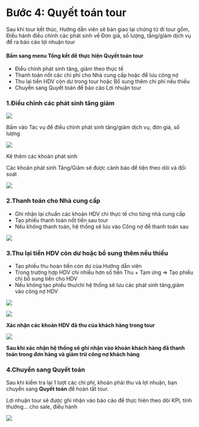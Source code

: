 # Bước 4: Quyết toán tour

Sau khi tour kết thúc, Hướng dẫn viên sẽ bàn giao lại chứng từ đi tour gồm, Điều hành điều chỉnh các phát sinh về Đơn giá, số lượng, tăng/giảm dịch vụ để ra báo cáo lợi nhuận tour

#### Bấm sang menu Tổng kết để thực hiện Quyết toán tour <a href="#bam-sang-menu-tong-ket-de-thuc-hien-quyet-toan-tour" id="bam-sang-menu-tong-ket-de-thuc-hien-quyet-toan-tour"></a>

* Điều chỉnh phát sinh tăng, giảm theo thực tế
* Thanh toán nốt các chi phí cho Nhà cung cấp hoặc để lưu công nợ
* Thu lại tiền HDV còn dư trong tour hoặc Bổ sung thêm chi phí nếu thiếu
* Chuyển sang Quyết toán để báo cáo Lợi nhuận tour

### 1.Điều chỉnh các phát sinh tăng giảm <a href="#id-1.dieu-chinh-cac-phat-sinh-tang-giam" id="id-1.dieu-chinh-cac-phat-sinh-tang-giam"></a>

![](https://help.tourwell.vn/\~gitbook/image?url=https:%2F%2F1374263446-files.gitbook.io%2F%7E%2Ffiles%2Fv0%2Fb%2Fgitbook-x-prod.appspot.com%2Fo%2Fspaces%252F7Jt2TPF81FCPGIDdLiWE%252Fuploads%252FDhDM1dAhXIBU395lBtAl%252Fimage.png%3Falt=media%26token=9c733a5b-c44d-4907-a991-c26429bfc3d6\&width=768\&dpr=4\&quality=100\&sign=5fc14919f53492ed4488b1551c17585fe26b52bc6db560d4a8ff8b525dabde4a)

Bấm vào Tác vụ để điều chỉnh phát sinh tăng/giảm dịch vụ, đơn giá, số lượng

![](https://help.tourwell.vn/\~gitbook/image?url=https:%2F%2F1374263446-files.gitbook.io%2F%7E%2Ffiles%2Fv0%2Fb%2Fgitbook-x-prod.appspot.com%2Fo%2Fspaces%252F7Jt2TPF81FCPGIDdLiWE%252Fuploads%252F2XCoAiSoXiLNKdfsf50T%252Fimage.png%3Falt=media%26token=19a1b665-c14d-47e7-937b-9b59f5b840b2\&width=768\&dpr=4\&quality=100\&sign=27c9dfd445b9deea5920138a9cad02cef9739a4dc14e583720afddf478bfa521)

Kê thêm các khoản phát sinh

Các khoản phát sinh Tăng/Giảm sẽ được cảnh báo để tiện theo dõi và đối soát

![](https://help.tourwell.vn/\~gitbook/image?url=https:%2F%2F1374263446-files.gitbook.io%2F%7E%2Ffiles%2Fv0%2Fb%2Fgitbook-x-prod.appspot.com%2Fo%2Fspaces%252F7Jt2TPF81FCPGIDdLiWE%252Fuploads%252FZnocYoibHp3Ot7Rya7hF%252Fimage.png%3Falt=media%26token=09f973d6-b7b4-4a3d-893e-588aeb7f8941\&width=768\&dpr=4\&quality=100\&sign=79063e29214aa7ffc60c9b53a05dd77acdfd3667aa6045044c06e0c521995088)

### 2.Thanh toán cho Nhà cung cấp <a href="#id-2.thanh-toan-cho-nha-cung-cap" id="id-2.thanh-toan-cho-nha-cung-cap"></a>

* Ghi nhận lại chuẩn các khoản HDV chi thực tế cho từng nhà cung cấp
* Tạo phiếu thanh toán nốt tiền sau tour
* Nếu không thanh toán, hệ thống sẽ lưu vào Công nợ để thanh toán sau

![](https://help.tourwell.vn/\~gitbook/image?url=https:%2F%2F1374263446-files.gitbook.io%2F%7E%2Ffiles%2Fv0%2Fb%2Fgitbook-x-prod.appspot.com%2Fo%2Fspaces%252F7Jt2TPF81FCPGIDdLiWE%252Fuploads%252FnYVUHAUqLWipaZ9ey1Wz%252Fimage.png%3Falt=media%26token=4f9b3101-5305-455b-8206-c5a4262dac5c\&width=768\&dpr=4\&quality=100\&sign=5baed5cc1f47d7955352aeb0f68d04e61e87278fdd2780cc1a593c09201ac2b0)

### 3.Thu lại tiền HDV còn dư hoặc bổ sung thêm nếu thiếu <a href="#id-3.thu-lai-tien-hdv-con-du-hoac-bo-sung-them-neu-thieu" id="id-3.thu-lai-tien-hdv-con-du-hoac-bo-sung-them-neu-thieu"></a>

* Tạo phiếu thu hoàn tiền còn dư của Hướng dẫn viên
* Trong trường hợp HDV chi nhiều hơn số tiền Thu + Tạm ứng => Tạo phiếu chi bổ sung tiền cho HDV
* Nếu không tạo phiếu thu/chi hệ thống sẽ lưu các phát sinh tăng,giảm vào công nợ HDV

![](https://help.tourwell.vn/\~gitbook/image?url=https:%2F%2F1374263446-files.gitbook.io%2F%7E%2Ffiles%2Fv0%2Fb%2Fgitbook-x-prod.appspot.com%2Fo%2Fspaces%252F7Jt2TPF81FCPGIDdLiWE%252Fuploads%252FEhTpaGTkvicgG6f4Aat9%252Fimage.png%3Falt=media%26token=e6a80fbd-a950-49f9-8595-81b4060b5957\&width=768\&dpr=4\&quality=100\&sign=da8b05d2518a592bcc387f945b39e29b295d89f07ef6e06f82cdf684be85ea02)

![](https://help.tourwell.vn/\~gitbook/image?url=https:%2F%2F1374263446-files.gitbook.io%2F%7E%2Ffiles%2Fv0%2Fb%2Fgitbook-x-prod.appspot.com%2Fo%2Fspaces%252F7Jt2TPF81FCPGIDdLiWE%252Fuploads%252FAh0fkEBmFyQ6BW2ea4KF%252Fimage.png%3Falt=media%26token=54c09178-ca92-40e4-8840-7f43fc91fa9e\&width=768\&dpr=4\&quality=100\&sign=68d1abcec87a6d1553d344df919195bc3487fe5823ec96a40ede929c3d9a5cb1)

**Xác nhận các khoản HDV đã thu của khách hàng trong tour**

![](https://help.tourwell.vn/\~gitbook/image?url=https:%2F%2F1374263446-files.gitbook.io%2F%7E%2Ffiles%2Fv0%2Fb%2Fgitbook-x-prod.appspot.com%2Fo%2Fspaces%252F7Jt2TPF81FCPGIDdLiWE%252Fuploads%252FbzY5XDQOjI9zHygQyF3N%252Fimage.png%3Falt=media%26token=56569bc0-3d8f-4fd7-98eb-a950d807bff1\&width=768\&dpr=4\&quality=100\&sign=3b71912d3e94201ed2b4afe12abd3813de0d4213b6ab57af553d1e6d3d86c62f)

**Sau khi xác nhận hệ thống sẽ ghi nhận vào khoản khách hàng đã thanh toán trong đơn hàng và giảm trừ công nợ khách hàng**

### 4.Chuyển sang Quyết toán <a href="#id-4.chuyen-sang-quyet-toan" id="id-4.chuyen-sang-quyet-toan"></a>

Sau khi kiểm tra lại 1 lượt các chi phí, khoản phải thu và lợi nhuận, bạn chuyển sang **Quyết toán** để hoàn tất tour.

Lợi nhuận tour sẽ được ghi nhận vào báo cáo để thực hiên theo dõi KPI, tính thưởng... cho sale, điều hành

![](https://help.tourwell.vn/\~gitbook/image?url=https:%2F%2F1374263446-files.gitbook.io%2F%7E%2Ffiles%2Fv0%2Fb%2Fgitbook-x-prod.appspot.com%2Fo%2Fspaces%252F7Jt2TPF81FCPGIDdLiWE%252Fuploads%252F55WrCeeadQrhCnbSlThu%252Fimage.png%3Falt=media%26token=5d64317c-bd20-4fd9-bab7-fa202dd8f8b1\&width=768\&dpr=4\&quality=100\&sign=f71c0d22d11b86b1f585b86891f962e5c43675f3ded24a598dad6c4ff782b538)
